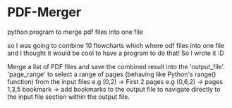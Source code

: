 # PDF-Merger
 python program to merge pdf files into one file

so I was going to combine 10 flowcharts which where odf files into one file and I thought it would be cool to have a program to do that!
So I wrote it :D


Merge a list of PDF files and save the combined result into the 'output_file'.
'page_range' to select a range of pages (behaving like Python's range() function) from the input files
    e.g (0,2) -> First 2 pages 
    e.g (0,6,2) -> pages 1,3,5
bookmark -> add bookmarks to the output file to navigate directly to the input file section within the output file.